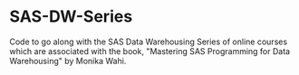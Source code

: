 # SAS-DW-Series
Code to go along with the SAS Data Warehousing Series of online courses which are associated with the book, "Mastering SAS Programming for Data Warehousing" by Monika Wahi.
